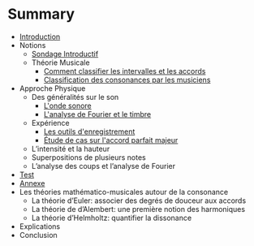# Summary

* [Introduction](README.md)
* Notions
   * [Sondage Introductif](chapitres/IA_sondage_introductif.md)
   * Théorie Musicale
       * [Comment classifier les intervalles et les accords](chapitres/IB1_comment_classifier_les_intervalles_et_les_accords.md)
       * [Classification des consonances par les musiciens](chapitres/IB2_classification_des_consonances_par_les_musiciens.md)
* Approche Physique
   * Des généralités sur le son
       * [L'onde sonore](IIA_londe_sonore.md)
       * [L'analyse de Fourier et le timbre](IIA2_lanalyse_de_fourier_et_le_timbre.md)
   * Expérience
       * [Les outils d'enregistrement](IIB1_les_outils_denregistrement.md)
       * [Étude de cas sur l'accord parfait majeur](IIB2_etude_de_cas_sur_laccord_parfait_majeur.md)
   * L’intensité et la hauteur
   * Superpositions de plusieurs notes
   * L’analyse des coups et l’analyse de Fourier
* [Test](test.md)
* [Annexe](annexe.md)
* Les théories mathématico-musicales autour de la consonance
   * La théorie d’Euler: associer des degrés de douceur aux accords
   * La théorie de d’Alembert: une première notion des harmoniques
   * La théorie d’Helmholtz: quantifier la dissonance
* Explications
* Conclusion

